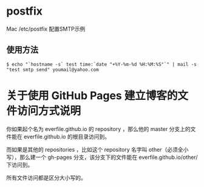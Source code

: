 # postfix
Mac /etc/postfix 配置SMTP示例

## 使用方法

```
$ echo "`hostname -s` test time:`date "+%Y-%m-%d %H:%M:%S"`" | mail -s "test smtp send" youmail@yahoo.com
```

# 关于使用 GitHub Pages 建立博客的文件访问方式说明

你如果起个名为 everfile.github.io 的 repository ，那么他的 master 分支上的文件能在 everfile.github.io 的根目录访问到。


而如果是其他的 repositories ，比如这个 repository 名字叫 other（必须全小写），那么建一个 gh-pages 分支，该分支下的文件能在 everfile.github.io/other/ 下访问到。

所有文件访问都是区分大小写的。
